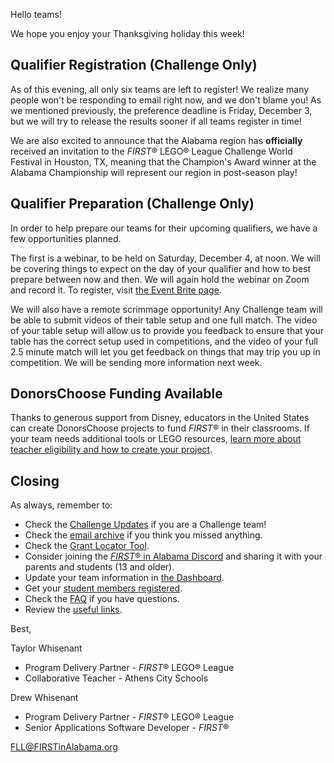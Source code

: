 Hello teams!

We hope you enjoy your Thanksgiving holiday this week!

## Qualifier Registration (Challenge Only)

As of this evening, all only six teams are left to register! We realize many people won't be responding to email right now, and we don't blame you! As we mentioned previously, the preference deadline is Friday, December 3, but we will try to release the results sooner if all teams register in time!

We are also excited to announce that the Alabama region has **officially** received an invitation to the *FIRST*&reg; LEGO&reg; League Challenge World Festival in Houston, TX, meaning that the Champion's Award winner at the Alabama Championship will represent our region in post-season play!


## Qualifier Preparation (Challenge Only)

In order to help prepare our teams for their upcoming qualifiers, we have a few opportunities planned.

The first is a webinar, to be held on Saturday, December 4, at noon. We will be covering things to expect on the day of your qualifier and how to best prepare between now and then. We will again hold the webinar on Zoom and record it. To register, visit [the Event Brite page](https://www.eventbrite.com/e/fll-qualifier-prep-tickets-169525217489).

We will also have a remote scrimmage opportunity! Any Challenge team will be able to submit videos of their table setup and one full match. The video of your table setup will allow us to provide you feedback to ensure that your table has the correct setup used in competitions, and the video of your full 2.5 minute match will let you get feedback on things that may trip you up in competition. We will be sending more information next week.


## DonorsChoose Funding Available   
Thanks to generous support from Disney, educators in the United States can create DonorsChoose projects to fund *FIRST*&reg; in their classrooms. If your team needs additional tools or LEGO resources, [learn more about teacher eligibility and how to create your project](https://info.firstinspires.org/donorschoose-2021).

## Closing

As always, remember to:
- Check the [Challenge Updates](https://firstinspiresst01.blob.core.windows.net/first-forward/fll-challenge/fll-challenge-cargo-connect-challenge-updates.pdf) if you are a Challenge team!
- Check the [email archive](https://github.com/drewwhis/first-in-alabama/tree/main/2021-2022/email-blasts) if you think you missed anything.
- Check the [Grant Locator Tool](https://www.firstinspires.org/robotics/team-grants).
- Consider joining the [*FIRST*&reg; in Alabama Discord](http://discord.gg/7eyJvm3) and sharing it with your parents and students (13 and older).
- Update your team information in [the Dashboard](https://my.firstinspires.org/Dashboard/).
- Get your [student members registered](https://www.firstinspires.org/resource-library/youth-registration-system).
- Check the [FAQ](https://github.com/drewwhis/first-in-alabama/wiki/Frequently-Asked-Questions) if you have questions.
- Review the [useful links](https://github.com/drewwhis/first-in-alabama/wiki/Useful-Links).

Best,

Taylor Whisenant
- Program Delivery Partner - *FIRST*&reg; LEGO&reg; League
- Collaborative Teacher - Athens City Schools

Drew Whisenant
- Program Delivery Partner - *FIRST*&reg; LEGO&reg; League
- Senior Applications Software Developer - *FIRST*&reg;

FLL@FIRSTinAlabama.org